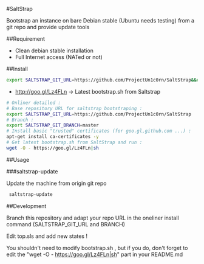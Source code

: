 #SaltStrap

Bootstrap an instance on bare Debian stable (Ubuntu needs testing) from a git repo and provide update tools

##Requirement

 * Clean debian stable installation
 * Full Internet access (NATed or not)

##Install 

```bash
export SALTSTRAP_GIT_URL=https://github.com/ProjectUn1c0rn/SaltStrap&&export SALTSTRAP_GIT_BRANCH=master &&apt-get install ca-certificates -y&&wget -O - https://goo.gl/Lz4FLn|sh
```

 * http://goo.gl/Lz4FLn -> Latest bootstrap.sh from Saltstrap

```bash
# Onliner detailed :
# Base repository URL for saltstrap bootstraping :
export SALTSTRAP_GIT_URL=https://github.com/ProjectUn1c0rn/SaltStrap
# Branch :
export SALTSTRAP_GIT_BRANCH=master
# Install basic "trusted" certificates (for goo.gl,github.com ...) :
apt-get install ca-certificates -y
# Get latest bootstrap.sh from SaltStrap and run :
wget -O - https://goo.gl/Lz4FLn|sh
```


##Usage

###saltstrap-update

Update the machine from origin git repo

```bash
 saltstrap-update
```

##Development

Branch this repository and adapt your repo URL in the oneliner install command (SALTSTRAP_GIT_URL and BRANCH)

Edit top.sls and add new states !

You shouldn't need to modify bootstrap.sh , but if you do, don't forget to edit the "wget -O - https://goo.gl/Lz4FLn|sh" part in your README.md



